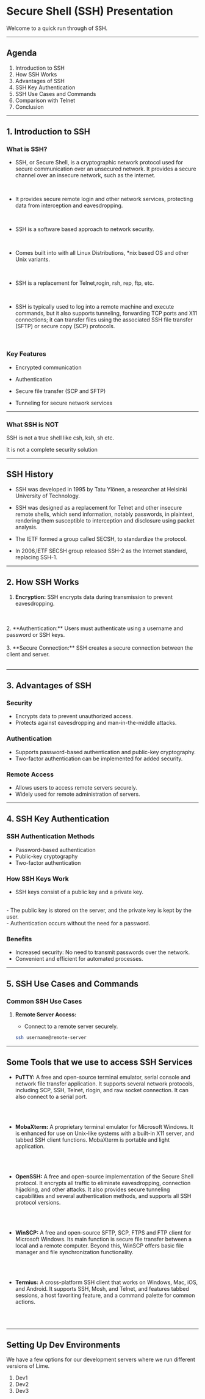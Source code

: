 Secure Shell (SSH) Presentation
==================================

Welcome to a quick run through of SSH.

---

## Agenda

1. Introduction to SSH
2. How SSH Works
3. Advantages of SSH
4. SSH Key Authentication
5. SSH Use Cases and Commands
6. Comparison with Telnet
7. Conclusion

---

## 1. Introduction to SSH

### What is SSH?

- SSH, or Secure Shell, is a cryptographic network protocol used for secure communication over an unsecured network. It provides a secure channel over an insecure network, such as the internet.
<br>


- It provides secure remote login and other network services, protecting data from interception and eavesdropping.
<br>

- SSH is a software based approach to network security.
<br>

- Comes built into with all Linux Distributions, *nix based OS and other Unix variants.
<br>

- SSH is a replacement for Telnet,rogin, rsh, rep, ftp, etc.
<br>

- SSH is typically used to log into a remote machine and execute commands, but it also supports tunneling, forwarding TCP ports and X11 connections; it can transfer files using the associated SSH file transfer (SFTP) or secure copy (SCP) protocols.
<br>

### Key Features

- Encrypted communication

- Authentication

- Secure file transfer (SCP and SFTP)

- Tunneling for secure network services

---

### What SSH is NOT

SSH is not a true shell like csh, ksh, sh etc.

It is not a complete security solution


---

## SSH History

- SSH was developed in 1995 by Tatu Ylönen, a researcher at Helsinki University of Technology.

- SSH was designed as a replacement for Telnet and other insecure remote shells, which send information, notably passwords, in plaintext, rendering them susceptible to interception and disclosure using packet analysis.

- The IETF formed a group called SECSH, to standardize the protocol.

- In 2006,IETF SECSH group released SSH-2 as the Internet standard, replacing SSH-1.

---

## 2. How SSH Works

1. **Encryption:** SSH encrypts data during transmission to prevent eavesdropping.
<br>
<br>
2. **Authentication:** Users must authenticate using a username and password or SSH keys.
<br>
<br>
3. **Secure Connection:** SSH creates a secure connection between the client and server.
<br>
<br>

---

## 3. Advantages of SSH

### Security

- Encrypts data to prevent unauthorized access.
- Protects against eavesdropping and man-in-the-middle attacks.

### Authentication

- Supports password-based authentication and public-key cryptography.
- Two-factor authentication can be implemented for added security.

### Remote Access

- Allows users to access remote servers securely.
- Widely used for remote administration of servers.

---

## 4. SSH Key Authentication

### SSH Authentication Methods

- Password-based authentication
- Public-key cryptography
- Two-factor authentication

### How SSH Keys Work

- SSH keys consist of a public key and a private key.
<br>
- The public key is stored on the server, and the private key is kept by the user.
<br>
- Authentication occurs without the need for a password.
<br>

### Benefits

- Increased security: No need to transmit passwords over the network.
- Convenient and efficient for automated processes.

---

## 5. SSH Use Cases and Commands

### Common SSH Use Cases

1. **Remote Server Access:**
   - Connect to a remote server securely.

   ```bash
   ssh username@remote-server

---

## Some Tools that we use to access SSH Services

- **PuTTY:** A free and open-source terminal emulator, serial console and network file transfer application. It supports several network protocols, including SCP, SSH, Telnet, rlogin, and raw socket connection. It can also connect to a serial port.
<br>
<br>


- **MobaXterm:** A proprietary terminal emulator for Microsoft Windows. It is enhanced for use on Unix-like systems with a built-in X11 server, and tabbed SSH client functions. MobaXterm is portable and light application.
<br>
<br>


- **OpenSSH:** A free and open-source implementation of the Secure Shell protocol. It encrypts all traffic to eliminate eavesdropping, connection hijacking, and other attacks. It also provides secure tunneling capabilities and several authentication methods, and supports all SSH protocol versions.
<br>
<br>


- **WinSCP:** A free and open-source SFTP, SCP, FTPS and FTP client for Microsoft Windows. Its main function is secure file transfer between a local and a remote computer. Beyond this, WinSCP offers basic file manager and file synchronization functionality.
<br>
<br>


- **Termius:** A cross-platform SSH client that works on Windows, Mac, iOS, and Android. It supports SSH, Mosh, and Telnet, and features tabbed sessions, a host favoriting feature, and a command palette for common actions.
<br>
<br>

---

## Setting Up Dev Environments

We have a few options for our development servers where we run different versions of Lime.

1. Dev1
2. Dev2
3. Dev3
